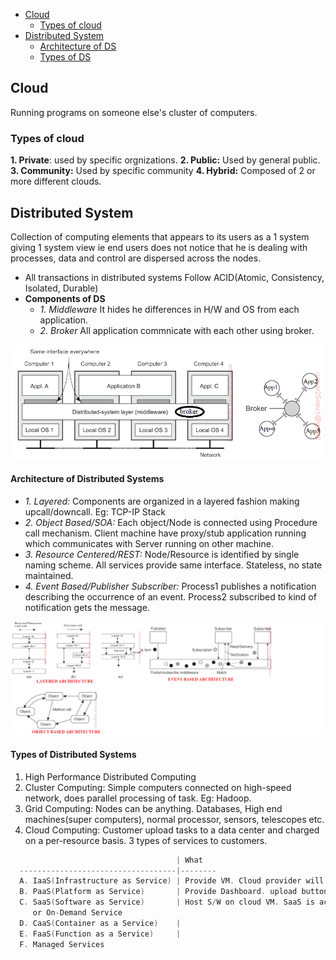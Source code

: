 - [Cloud](#cloud)
  - [Types of cloud](#tyc)
- [Distributed System](#dis)
  - [Architecture of DS](#archds) 
  - [Types of DS](#tyd)

<a name=cloud></a>
## Cloud
Running programs on someone else's cluster of computers.
### Types of cloud
**1. Private**: used by specific orgnizations.
**2. Public:** Used by general public.
**3. Community:** Used by specific community
**4. Hybrid:** Composed of 2 or more different clouds.

<a name=dis></a>
## Distributed System
Collection of computing elements that appears to its users as a 1 system giving 1 system view ie end users does not notice that he is dealing with processes, data and control are dispersed across the nodes.
- All transactions in distributed systems Follow ACID(Atomic, Consistency, Isolated, Durable)
- **Components of DS**
  - *1. Middleware* It hides he differences in H/W and OS from each application.  
  - *2. Broker* All application commnicate with each other using broker. 

<img src=distributed-system-middleware-layer.PNG width=500/>

<a name=archds></a>
#### Architecture of Distributed Systems
- *1. Layered:* Components are organized in a layered fashion making upcall/downcall. Eg: TCP-IP Stack
- _2. Object Based/SOA:_ Each object/Node is connected using Procedure call mechanism. Client machine have proxy/stub application running which communicates with Server running on other machine.
- _3. Resource Centered/REST:_ Node/Resource is identified by single naming scheme. All services provide same interface. Stateless, no state maintained.
- _4. Event Based/Publisher Subscriber:_ Process1 publishes a notification describing the occurrence of an event. Process2 subscribed to kind of notification gets the message.

<img src=architecture-types-of-distributed-systems.png width=500/>

<a name=tyd></a>
#### Types of Distributed Systems
1. High Performance Distributed Computing
2. Cluster Computing: Simple computers connected on high-speed network, does parallel processing of task. Eg: Hadoop.
3. Grid Computing: Nodes can be anything. Databases, High end machines(super computers), normal processor, sensors, telescopes etc.
4. Cloud Computing: Customer upload tasks to a data center and charged on a per-resource basis. 3 types of services to customers.
```c
                                     | What
  -----------------------------------|--------
  A. IaaS(Infrastructure as Service) | Provide VM. Cloud provider will give access to OS of server/VM, user can install/remove/do anything on Server. Highest order of control.
  B. PaaS(Platform as Service)       | Provide Dashboard. upload button is provided you can upload your website.
  C. SaaS(Software as Service)       | Host S/W on cloud VM. SaaS is accessed using a thin client via a web browser.
     or On-Demand Service
  D. CaaS(Container as a Service)    |
  E. FaaS(Function as a Service)     |
  F. Managed Services
```  
